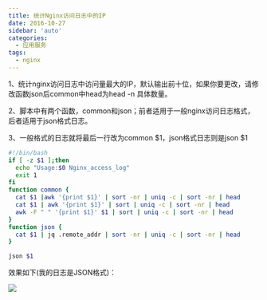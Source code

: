 ```yaml
---
title: 统计Nginx访问日志中的IP
date: 2016-10-27
sidebar: 'auto'
categories:
  - 应用服务
tags:
  - nginx
---
```


1、统计nginx访问日志中访问量最大的IP，默认输出前十位，如果你要更改，请修改函数json后common中head为head \-n 具体数量。

2、脚本中有两个函数，common和json；前者适用于一般nginx访问日志格式，后者适用于json格式日志。

3、一般格式的日志就将最后一行改为common \$1，json格式日志则是json \$1

```bash
#!/bin/bash
if [ -z $1 ];then
  echo "Usage:$0 Nginx_access_log"
  exit 1
fi
function common {
  cat $1 |awk '{print $1}' | sort -nr | uniq -c | sort -nr | head
  cat $1 | awk '{print $1}' | sort | uniq -c | sort -nr | head 
  awk -F " " '{print $1}' $1 | sort | uniq -c | sort -nr | head
}
function json {
  cat $1 | jq .remote_addr | sort -nr | uniq -c | sort -nr | head
}

json $1
```

效果如下\(我的日志是JSON格式\)：

![](https://staugur.gitbooks.io/saintic/content/imgs/blog-21.png)
